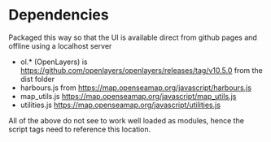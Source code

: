 # Dependencies

Packaged this way so that the UI is available direct from github pages and offline using a localhost server


* ol.* (OpenLayers) is https://github.com/openlayers/openlayers/releases/tag/v10.5.0 from the dist folder
* harbours.js from https://map.openseamap.org/javascript/harbours.js
* map_utils.js https://map.openseamap.org/javascript/map_utils.js
* utilities.js https://map.openseamap.org/javascript/utilities.js


All of the above do not see to work well loaded as modules, hence the script tags need to reference this location.